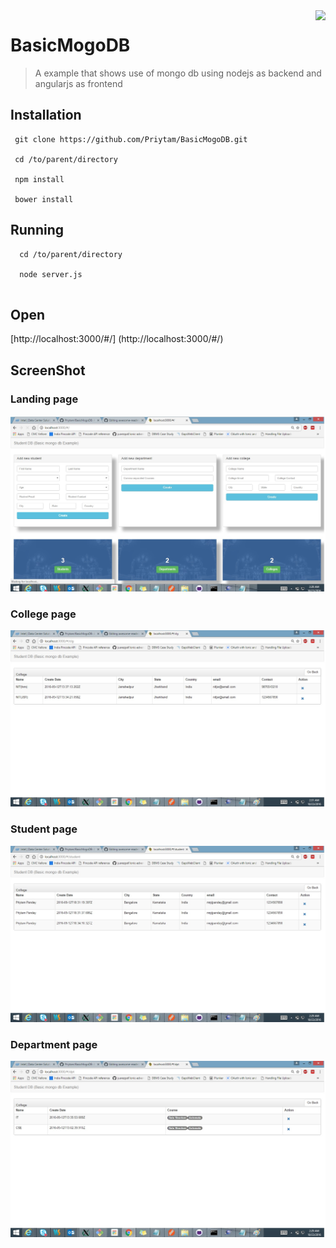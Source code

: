 <img src="https://lh3.googleusercontent.com/-lTK0EFd5OVo/AAAAAAAAAAI/AAAAAAAAABY/_SsW6-AREEw/s60-p-rw-no/photo.jpg"  align="right" />

# BasicMogoDB
> A example that shows use of mongo db using nodejs as backend and angularjs as frontend

## Installation 
```
 git clone https://github.com/Priytam/BasicMogoDB.git

 cd /to/parent/directory
 
 npm install
 
 bower install
```

## Running 

```
  cd /to/parent/directory
  
  node server.js
  
```
## Open
[http://localhost:3000/#/] (http://localhost:3000/#/)


## ScreenShot

### Landing page 
![alt tag](https://github.com/Priytam/BasicMogoDB/blob/master/screenshot/landing.jpg)

### College page 
![alt tag](https://github.com/Priytam/BasicMogoDB/blob/master/screenshot/college.jpg)

### Student page 
![alt tag](https://github.com/Priytam/BasicMogoDB/blob/master/screenshot/student.jpg)

### Department page 
![alt tag](https://github.com/Priytam/BasicMogoDB/blob/master/screenshot/department.jpg)
